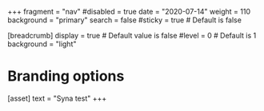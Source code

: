 +++
fragment = "nav"
#disabled = true
date = "2020-07-14"
weight = 110
background = "primary"
search = false
#sticky = true # Default is false

[breadcrumb]
  display = true # Default value is false
  #level = 0 # Default is 1
  background = "light"

# Branding options
[asset]
  text = "Syna test"
+++